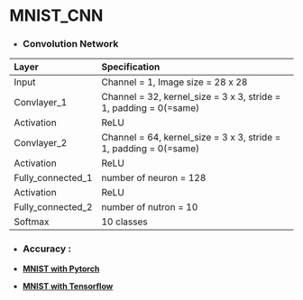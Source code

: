 # MNIST_CNN

 - ### Convolution Network
| Layer                 | Specification                                                     | 
| :---------------------| :-----------------------------------------------------------------|
| Input                 | Channel = 1, Image size = 28 x 28                                 |
| Convlayer_1           | Channel = 32, kernel_size = 3 x 3, stride = 1, padding = 0(=same) |
| Activation            | ReLU                                                              |
| Convlayer_2           | Channel = 64, kernel_size = 3 x 3, stride = 1, padding = 0(=same) |
| Activation            | ReLU                                                              |
| Fully_connected_1     | number of neuron = 128                                            |
| Activation            | ReLU                                                              |
| Fully_connected_2     | number of nutron = 10                                             |
| Softmax               | 10 classes                                                        |


- ### Accuracy :


- <b>[MNIST with Pytorch](/Pytorch_CNN_MNIST.ipynb)</b>
- <b>[MNIST with Tensorflow](/Tensorflow_CNN_MNIST.ipynb)</b>
